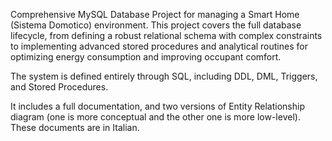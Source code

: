 Comprehensive MySQL Database Project for managing a Smart Home (Sistema Domotico) environment. This project covers the full database lifecycle, from defining a robust relational schema with complex constraints to implementing advanced stored procedures and analytical routines for optimizing energy consumption and improving occupant comfort.

The system is defined entirely through SQL, including DDL, DML, Triggers, and Stored Procedures.

It includes a full documentation, and two versions of Entity Relationship diagram (one is more conceptual and the other one is more low-level). These documents are in Italian.
